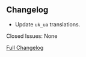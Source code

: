## Changelog

- Update `uk_ua` translations.

Closed Issues: None

[Full Changelog](https://github.com/JamCoreModding/RightClickHarvest/compare/3.0.4...3.0.5)

